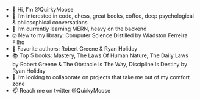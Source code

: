 - 👋 Hi, I’m @QuirkyMoose
- 👀 I’m interested in code, chess, great books, coffee, deep psychological & philosophical conversations
- 🌱 I’m currently learning MERN, heavy on the backend
- 🤓 New to my library: Computer Science Distilled by Wladston Ferreira Filho
- 🥸 Favorite authors: Robert Greene & Ryan Holiday
- 📚 Top 5 books: Mastery, The Laws Of Human Nature, The Daily Laws by Robert Greene & The Obstacle Is The Way, Discipline Is Destiny by Ryan Holiday
- 💞️ I’m looking to collaborate on projects that take me out of my comfort zone
- 📫 Reach me on twitter @QuirkyMoose

<!---
QuirkyMoose/QuirkyMoose is a ✨ special ✨ repository because its `README.md` (this file) appears on your GitHub profile.
You can click the Preview link to take a look at your changes.
--->
